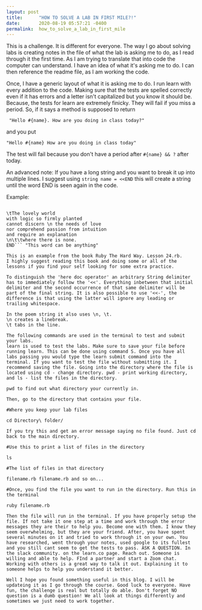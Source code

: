 ```yaml
---
layout: post
title:      "HOW TO SOLVE A LAB IN FIRST MILE?!"
date:       2020-08-19 05:57:21 -0400
permalink:  how_to_solve_a_lab_in_first_mile
---
```



This is a challenge. It is different for everyone. The way I go about solving labs is creating notes in the file of what the lab is asking me to do, as I read through it the first time. As I am trying to translate that into code the computer can understand. I have an idea of what it's asking me to do. I can then reference the readme file, as I am working the code. 

Once, I have a generic layout of what it is asking me to do. I run learn with every addition to the code. Making sure that the tests are spelled correctly even if it has errors and a letter isn't capitalized but you know it should be. Because, the tests for learn are extremely finicky. They will fail if you miss a period. So, if it says a method is supposed to return

` "Hello #{name}. How are you doing in class today?"`

and you put 

`"Hello #{name} How are you doing in class today"`

The test will fail because you don't have a period after `#{name} && ?` after today.

An advanced note:
If you have a long string and you want to break it up into multiple lines. I suggest using 
`string name = <<END` this will create a string until the word END is seen again in the code.

Example:
```poem = <<END

\tThe lovely world
with logic so firmly planted
cannot discern \n the needs of love 
nor comprehend passion from intuition
and require an explanation
\n\t\twhere there is none.
END``` "This word can be anything"

This is an example from the book Ruby The Hard Way. Lesson 24.rb.
I highly suggest reading this book and doing some or all of the lessons if you find your self looking for some extra practice.

To distinguish the 'here doc operator' an arbitrary String delimiter has to immediately follow the '<<'. Everything inbetween that initial delimiter and the second occurrence of that same delimiter will be part of the final string. It is also possible to use '<<-', the difference is that using the latter will ignore any leading or trailing whitespace.

In the poem string it also uses \n, \t. 
\n creates a linebreak. 
\t tabs in the line.

The following commands are used in the terminal to test and submit your labs. 
learn is used to test the labs. Make sure to save your file before running learn. This can be done using command S. Once you have all labs passing you would type the learn submit command into the terminal. If you want to test the file without submitting it. I recommend saving the file. Going into the directory where the file is located using cd - change directory. pwd - print working directory, and ls - list the files in the directory.

pwd to find out what directory your currently in.

Then, go to the directory that contains your file.

#Where you keep your lab files

cd Directory\ folder/ 

If you try this and get an error message saying no file found. Just cd back to the main directory.

#Use this to print a list of files in the directory

ls

#The list of files in that directory

filename.rb filename.rb and so on...

#Once, you find the file you want to run in the directory. Run this in the terminal

ruby filename.rb

Then the file will run in the terminal. If you have properly setup the file. If not take it one step at a time and work through the error messages they are their to help you. Become one with them. I know they seem overwhelming, but they are your friend. After, you have spent several minutes on it and tried to work through it on your own. You have researched, went through your notes, used google to its fullest and you still cant seem to get the tests to pass. ASK A QUESTION. In the slack community. on the learn.co page. Reach out. Someone is willing and able to help. FInd a partner and start a Zoom chat. Working with others is a great way to talk it out. Explaining it to someone helps to help you understand it better. 

Well I hope you found something useful in this blog. I will be updateing it as I go through the course. Good luck to everyone. Have fun, the challenge is real but totally do able. Don't forget NO question is a dumb question! We all look at things differently and sometimes we just need to work together.
